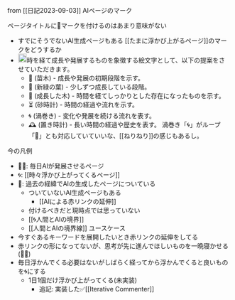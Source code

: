 
from [[日記2023-09-03]]
AIページのマーク

ページタイトルに🤖マークを付けるのはあまり意味がない
- すでにそうでないAI生成ページもある
[[たまに浮かび上がるページ]]のマークをどうするか
- <img src='https://scrapbox.io/api/pages/nishio/gpt/icon' alt='gpt.icon' height="19.5"/>時を経て成長や発展するものを象徴する絵文字として、以下の提案をさせていただきます。
    - 🌱 (苗木) - 成長や発展の初期段階を示す。
    - 🌿 (新緑の葉) - 少しずつ成長している段階。
    - 🌳 (成長した木) - 時間を経てしっかりとした存在になったものを示す。
    - ⏳ (砂時計) - 時間の経過や流れを示す。
    - 🌀 (渦巻き) - 変化や発展を続ける流れを表す。
    - 🕰️ (置き時計) - 長い時間の経過や歴史を表す。
渦巻き「🌀」がループ「🔁」とも対応していていいな、[[ねりねり]]の感じもあるし。

今の凡例
- 🤖🔁: 毎日AIが発展させるページ
- 🌀: [[時々浮かび上がってくるページ]]
- 🤖: 過去の経緯でAIの生成したページについている
    - ついていないAI生成ページもある
        - [[AIによる赤リンクの延伸]]
    - 付けるべきだと現時点では思っていない
    - [[🌀人間とAIの境界]]
    - [[人間とAIの境界線]]
ユースケース
- 今すぐあるキーワードを展開したいとき赤リンクの延伸をしてる
- 赤リンクの形になってないが、思考が先に進んでほしいものを一晩寝かせる(🤖🔁)
- 毎日浮かんでくる必要はないがしばらく経ってから浮かんでくると良いものを🌀にする
    - 1日1個だけ浮かび上がってくる(未実装)
        - 追記: 実装した✅[[Iterative Commenter]]

